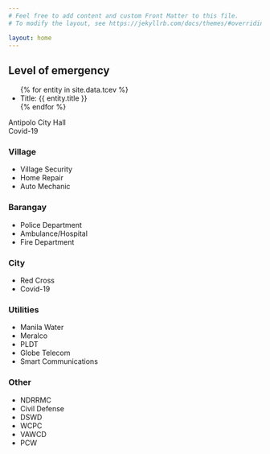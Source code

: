 ```yaml
---
# Feel free to add content and custom Front Matter to this file.
# To modify the layout, see https://jekyllrb.com/docs/themes/#overriding-theme-defaults

layout: home
---
```


## Level of emergency


<ul>
{% for entity in site.data.tcev %}
<li>Title: {{ entity.title }}</li>
{% endfor %}
</ul>
<i class="fas fa-university"></i> Antipolo City Hall <br />
<i class="fas fa-bacteria"></i> Covid-19 <br />

### <i class="fas fa-home"></i> Village
* <i class="fas fa-shield-alt"></i> Village Security
* <i class="fas fa-toolbox"></i> Home Repair
* <i class="fas fa-wrench"></i> Auto Mechanic

### <i class="fas fa-users"></i> Barangay
* <i class="fas fa-bullhorn"></i> Police Department
* <i class="fas fa-hospital-alt"></i> Ambulance/Hospital
* <i class="fas fa-fire-extinguisher"></i> Fire Department

### <i class="fas fa-city"></i> City
* <i class="fas fa-hand-holding-medical"></i> Red Cross
* Covid-19

### <i class="fas fa-hard-hat"></i> Utilities
* Manila Water
* Meralco
* PLDT
* Globe Telecom
* Smart Communications

### Other
* NDRRMC
* Civil Defense
* DSWD
* WCPC
* VAWCD
* PCW
